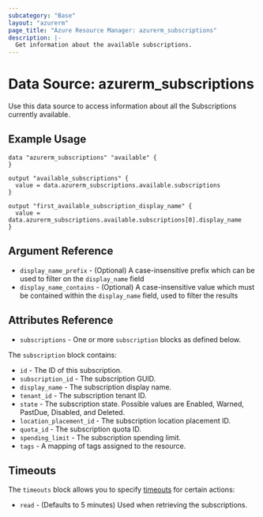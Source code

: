 ```yaml
---
subcategory: "Base"
layout: "azurerm"
page_title: "Azure Resource Manager: azurerm_subscriptions"
description: |-
  Get information about the available subscriptions.
---
```


# Data Source: azurerm_subscriptions

Use this data source to access information about all the Subscriptions currently available.

## Example Usage

```hcl
data "azurerm_subscriptions" "available" {
}

output "available_subscriptions" {
  value = data.azurerm_subscriptions.available.subscriptions
}

output "first_available_subscription_display_name" {
  value = data.azurerm_subscriptions.available.subscriptions[0].display_name
}
```

## Argument Reference

* `display_name_prefix` - (Optional) A case-insensitive prefix which can be used to filter on the `display_name` field
* `display_name_contains` - (Optional) A case-insensitive value which must be contained within the `display_name` field, used to filter the results

## Attributes Reference

* `subscriptions` - One or more `subscription` blocks as defined below.

The `subscription` block contains:

* `id` - The ID of this subscription.
* `subscription_id` - The subscription GUID.
* `display_name` - The subscription display name.
* `tenant_id` - The subscription tenant ID.
* `state` - The subscription state. Possible values are Enabled, Warned, PastDue, Disabled, and Deleted.
* `location_placement_id` - The subscription location placement ID.
* `quota_id` - The subscription quota ID.
* `spending_limit` - The subscription spending limit.
* `tags` - A mapping of tags assigned to the resource.

## Timeouts

The `timeouts` block allows you to specify [timeouts](https://www.terraform.io/docs/configuration/resources.html#timeouts) for certain actions:

* `read` - (Defaults to 5 minutes) Used when retrieving the subscriptions.
